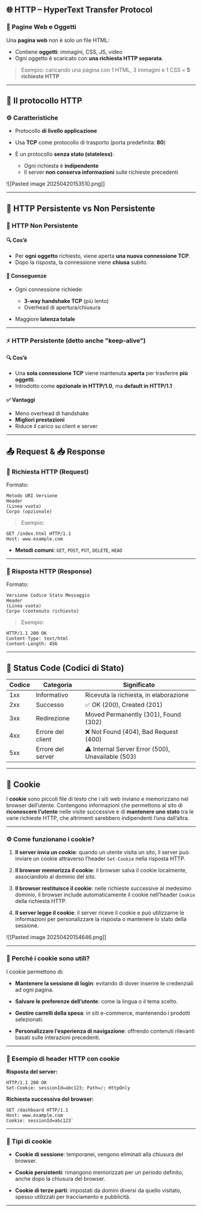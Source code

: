 
## 🌐 **HTTP – HyperText Transfer Protocol**

### 📄 Pagine Web e Oggetti

Una **pagina web** non è solo un file HTML:

- Contiene **oggetti**: immagini, CSS, JS, video 
- Ogni oggetto è scaricato con **una richiesta HTTP separata**.

> Esempio: caricando una pagina con 1 HTML, 3 immagini e 1 CSS = **5 richieste HTTP**

---

## 📡 **Il protocollo HTTP**

### ⚙️ Caratteristiche

- Protocollo **di livello applicazione**
    
- Usa **TCP** come protocollo di trasporto (porta predefinita: **80**)
    
- È un protocollo **senza stato (stateless)**:
    
    - Ogni richiesta è **indipendente**
    - Il server **non conserva informazioni** sulle richieste precedenti
    

![[Pasted image 20250420153510.png]]

---

## 🔁 **HTTP Persistente vs Non Persistente**

### 🧱 HTTP Non Persistente

#### 🔍 Cos’è

- Per **ogni oggetto** richiesto, viene aperta **una nuova connessione TCP**.
- Dopo la risposta, la connessione viene **chiusa** subito.

#### 🧨 Conseguenze

- Ogni connessione richiede:
    
    - **3-way handshake TCP** (più lento)
    - Overhead di apertura/chiusura
    
- Maggiore **latenza totale**

---

### ⚡ HTTP **Persistente** (detto anche "keep-alive")

#### 🔍 Cos’è

- Una **sola connessione TCP** viene mantenuta **aperta** per trasferire **più oggetti**.
- Introdotto come **opzionale in HTTP/1.0**, ma **default in HTTP/1.1**

#### ✅ Vantaggi

- Meno overhead di handshake
- **Migliori prestazioni**
- Riduce il carico su client e server

---

## **📤 Request & 📥 Response**

### 🔸 Richiesta HTTP (Request)

Formato:

```
Metodo URI Versione
Header
(Linea vuota)
Corpo (opzionale)
```

> Esempio:

```
GET /index.html HTTP/1.1
Host: www.example.com
```

- **Metodi comuni**: `GET`, `POST`, `PUT`, `DELETE`, `HEAD`

---

### 🔹 Risposta HTTP (Response)

Formato:

```
Versione Codice Stato Messaggio
Header
(Linea vuota)
Corpo (contenuto richiesto)
```

> Esempio:

```
HTTP/1.1 200 OK
Content-Type: text/html
Content-Length: 456
```

---

## 🧾 **Status Code (Codici di Stato)**

|Codice|Categoria|Significato|
|---|---|---|
|1xx|Informativo|Ricevuta la richiesta, in elaborazione|
|2xx|Successo|✅ OK (200), Created (201)|
|3xx|Redirezione|Moved Permanently (301), Found (302)|
|4xx|Errore del client|❌ Not Found (404), Bad Request (400)|
|5xx|Errore del server|⚠️ Internal Server Error (500), Unavailable (503)|

---

## 🍪 **Cookie**

I **cookie** sono piccoli file di testo che i siti web inviano e memorizzano nel browser dell’utente. Contengono informazioni che permettono al sito di **riconoscere l’utente** nelle visite successive e di **mantenere uno stato** tra le varie richieste HTTP, che altrimenti sarebbero indipendenti l’una dall’altra.

---

### ⚙️ Come funzionano i cookie?

1. **Il server invia un cookie**: quando un utente visita un sito, il server può inviare un cookie attraverso l’header `Set-Cookie` nella risposta HTTP.

2. **Il browser memorizza il cookie**: il browser salva il cookie localmente, associandolo al dominio del sito.

3. **Il browser restituisce il cookie**: nelle richieste successive al medesimo dominio, il browser include automaticamente il cookie nell’header `Cookie` della richiesta HTTP.

4. **Il server legge il cookie**: il server riceve il cookie e può utilizzarne le informazioni per personalizzare la risposta o mantenere lo stato della sessione.


![[Pasted image 20250420154646.png]]

---

### 🧠 Perché i cookie sono utili?

I cookie permettono di:

- **Mantenere la sessione di login**: evitando di dover inserire le credenziali ad ogni pagina.
    
- **Salvare le preferenze dell’utente**: come la lingua o il tema scelto.
    
- **Gestire carrelli della spesa**: in siti e-commerce, mantenendo i prodotti selezionati.
    
- **Personalizzare l’esperienza di navigazione**: offrendo contenuti rilevanti basati sulle interazioni precedenti.

---

### 🧾 Esempio di header HTTP con cookie

**Risposta del server:**

```
HTTP/1.1 200 OK 
Set-Cookie: sessionId=abc123; Path=/; HttpOnly
```

**Richiesta successiva del browser:**

```
GET /dashboard HTTP/1.1 
Host: www.example.com 
Cookie: sessionId=abc123`
```

---

### 🔐 Tipi di cookie

- **Cookie di sessione**: temporanei, vengono eliminati alla chiusura del browser.
    
- **Cookie persistenti**: rimangono memorizzati per un periodo definito, anche dopo la chiusura del browser.
    
- **Cookie di terze parti**: impostati da domini diversi da quello visitato, spesso utilizzati per tracciamento e pubblicità.

---

